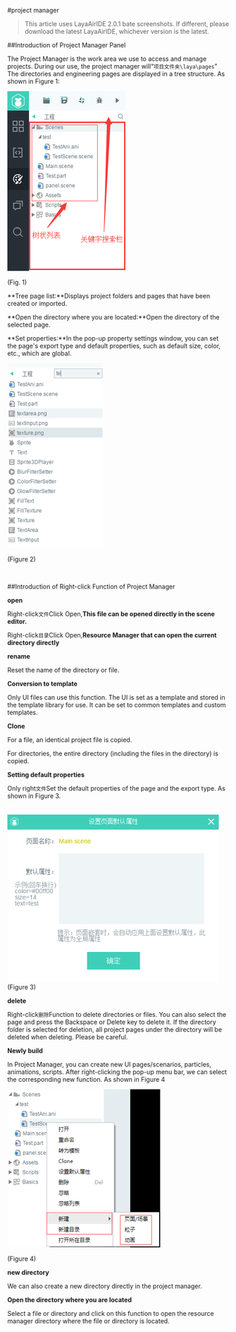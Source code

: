 #project manager

> This article uses LayaAirIDE 2.0.1 bate screenshots. If different, please download the latest LayaAirIDE, whichever version is the latest.

##Introduction of Project Manager Panel

The Project Manager is the work area we use to access and manage projects. During our use, the project manager will“`项目文件夹\laya\pages`” The directories and engineering pages are displayed in a tree structure. As shown in Figure 1:

​![blob.png](img/1.png)        


(Fig. 1)

**Tree page list:**Displays project folders and pages that have been created or imported.

**Open the directory where you are located:**Open the directory of the selected page.

**Set properties:**In the pop-up property settings window, you can set the page's export type and default properties, such as default size, color, etc., which are global.

​![blob.png](img/2.png)

(Figure 2)

​

##Introduction of Right-click Function of Project Manager

**open**

Right-click`文件`Click Open,**This file can be opened directly in the scene editor.**

Right-click`目录`Click Open,**Resource Manager that can open the current directory directly**

**rename**

Reset the name of the directory or file.

**Conversion to template**

Only UI files can use this function. The UI is set as a template and stored in the template library for use. It can be set to common templates and custom templates.

**Clone**

For a file, an identical project file is copied.

For directories, the entire directory (including the files in the directory) is copied.

**Setting default properties**

Only right`文件`Set the default properties of the page and the export type. As shown in Figure 3.

　　![图3](img/3.png)<br/> (Figure 3)

**delete**

Right-click`删除`Function to delete directories or files. You can also select the page and press the Backspace or Delete key to delete it. If the directory folder is selected for deletion, all project pages under the directory will be deleted when deleting. Please be careful.

**Newly build**

In Project Manager, you can create new UI pages/scenarios, particles, animations, scripts. After right-clicking the pop-up menu bar, we can select the corresponding new function. As shown in Figure 4

​![blob.png](img/4.png)

(Figure 4)


 **new directory**

We can also create a new directory directly in the project manager.

**Open the directory where you are located**

Select a file or directory and click on this function to open the resource manager directory where the file or directory is located.



